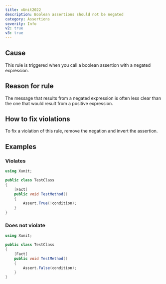 ```yaml
---
title: xUnit2022
description: Boolean assertions should not be negated
category: Assertions
severity: Info
v2: true
v3: true
---
```


## Cause

This rule is triggered when you call a boolean assertion with a negated expression.

## Reason for rule

The message that results from a negated expression is often less clear than the one that would
result from a positive expression.

## How to fix violations

To fix a violation of this rule, remove the negation and invert the assertion.

## Examples

### Violates

```csharp
using Xunit;

public class TestClass
{
    [Fact]
    public void TestMethod()
    {
        Assert.True(!condition);
    }
}
```

### Does not violate

```csharp
using Xunit;

public class TestClass
{
    [Fact]
    public void TestMethod()
    {
        Assert.False(condition);
    }
}
```
